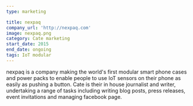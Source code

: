 ```yaml
---
type: marketing

title: nexpaq
company_url: 'http://nexpaq.com'
image: nexpaq.png
category: Cate marketing
start_date: 2015
end_date: ongoing
tags: IoT modular
---
```


nexpaq is a company making the world's first modular smart phone cases and power packs to enable people to use IoT sensors on their phone as easily as pushing a button. Cate is their in house journalist and writer, undertaking a range of tasks including writing blog posts, press releases, event invitations and managing facebook page.
